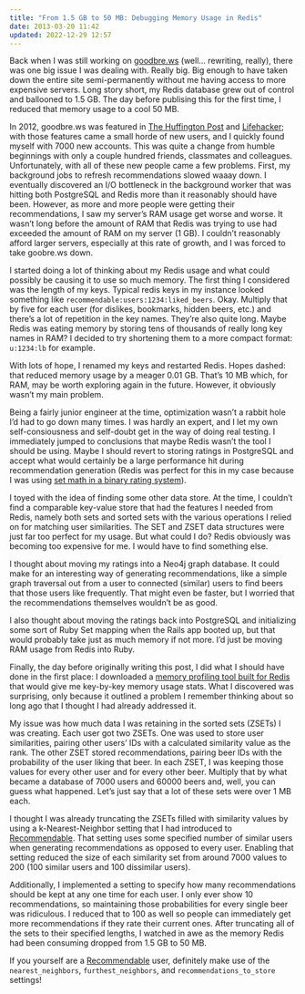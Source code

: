 ```yaml
---
title: "From 1.5 GB to 50 MB: Debugging Memory Usage in Redis"
date: 2013-03-20 11:42
updated: 2022-12-29 12:57
---
```


Back when I was still working on [goodbre.ws](https://github.com/davidcelis/goodbre.ws) (well... rewriting, really), there was one big issue I was dealing with. Really big. Big enough to have taken down the entire site semi-permanently without me having access to more expensive servers. Long story short, my Redis database grew out of control and ballooned to 1.5 GB. The day before publising this for the first time, I reduced that memory usage to a cool 50 MB.

<!--more-->

In 2012, goodbre.ws was featured in [The Huffington Post](https://www.huffpost.com/entry/goodbrews-beer-recommendations-exploration-website_n_1930567) and [Lifehacker](https://lifehacker.com/goodbrews-keeps-track-of-the-beer-you-like-suggests-br-5947790); with those features came a small horde of new users, and I quickly found myself with 7000 new accounts. This was quite a change from humble beginnings with only a couple hundred friends, classmates and colleagues. Unfortunately, with all of these new people came a few problems. First, my background jobs to refresh recommendations slowed waaay down. I eventually discovered an I/O bottleneck in the background worker that was hitting both PostgreSQL and Redis more than it reasonably should have been. However, as more and more people were getting their recommendations, I saw my server’s RAM usage get worse and worse. It wasn’t long before the amount of RAM that Redis was trying to use had exceeded the amount of RAM on my server (1 GB). I couldn’t reasonably afford larger servers, especially at this rate of growth, and I was forced to take goobre.ws down.

I started doing a lot of thinking about my Redis usage and what could possibly be causing it to use so much memory. The first thing I considered was the length of my keys. Typical redis keys in my instance looked something like `recommendable:users:1234:liked_beers`. Okay. Multiply that by five for each user (for dislikes, bookmarks, hidden beers, etc.) and there’s a lot of repetition in the key names. They’re also quite long. Maybe Redis was eating memory by storing tens of thousands of really long key names in RAM? I decided to try shortening them to a more compact format: `u:1234:lb` for example.

With lots of hope, I renamed my keys and restarted Redis. Hopes dashed: that reduced memory usage by a meager 0.01 GB. That’s 10 MB which, for RAM, may be worth exploring again in the future. However, it obviously wasn’t my main problem.

Being a fairly junior engineer at the time, optimization wasn’t a rabbit hole I’d had to go down many times. I was hardly an expert, and I let my own self-consiousness and self-doubt get in the way of doing real testing. I immediately jumped to conclusions that maybe Redis wasn’t the tool I should be using. Maybe I should revert to storing ratings in PostgreSQL and accept what would certainly be a large performance hit during recommendation generation (Redis was perfect for this in my case because I was using [set math in a binary rating system](https://davidcel.is/articles/collaborative-filtering-with-likes-and-dislikes/)).

I toyed with the idea of finding some other data store. At the time, I couldn’t find a comparable key-value store that had the features I needed from Redis, namely both sets and sorted sets with the various operations I relied on for matching user similarities. The SET and ZSET data structures were just far too perfect for my usage. But what could I do? Redis obviously was becoming too expensive for me. I would have to find something else.

I thought about moving my ratings into a Neo4j graph database. It could make for an interesting way of generating recommendations, like a simple graph traversal out from a user to connected (similar) users to find beers that those users like frequently. That might even be faster, but I worried that the recommendations themselves wouldn’t be as good.

I also thought about moving the ratings back into PostgreSQL and initializing some sort of Ruby Set mapping when the Rails app booted up, but that would probably take just as much memory if not more. I’d just be moving RAM usage from Redis into Ruby.

Finally, the day before originally writing this post, I did what I should have done in the first place: I downloaded a [memory profiling tool built for Redis](https://github.com/sripathikrishnan/redis-rdb-tools) that would give me key-by-key memory usage stats. What I discovered was surprising, only because it outlined a problem I remember thinking about so long ago that I thought I had already addressed it.

My issue was how much data I was retaining in the sorted sets (ZSETs) I was creating. Each user got two ZSETs. One was used to store user similarities, pairing other users’ IDs with a calculated similarity value as the rank. The other ZSET stored recommendations, pairing beer IDs with the probability of the user liking that beer. In each ZSET, I was keeping those values for every other user and for every other beer. Multiply that by what became a database of 7000 users and 60000 beers and, well, you can guess what happened. Let’s just say that a lot of these sets were over 1 MB each.

I thought I was already truncating the ZSETs filled with similarity values by using a k-Nearest-Neighbor setting that I had introduced to [Recommendable](https://github.com/davidcelis/recommendable). That setting uses some specified number of similar users when generating recommendations as opposed to every user. Enabling that setting reduced the size of each similarity set from around 7000 values to 200 (100 similar users and 100 dissimilar users).

Additionally, I implemented a setting to specify how many recommendations should be kept at any one time for each user. I only ever show 10 recommendations, so maintaining those probabilities for every single beer was ridiculous. I reduced that to 100 as well so people can immediately get more recommendations if they rate their current ones. After truncating all of the sets to their specified lengths, I watched in awe as the memory Redis had been consuming dropped from 1.5 GB to 50 MB.

If you yourself are a [Recommendable](https://github.com/davidcelis/recommendable) user, definitely make use of the `nearest_neighbors`, `furthest_neighbors`, and `recommendations_to_store` settings!
